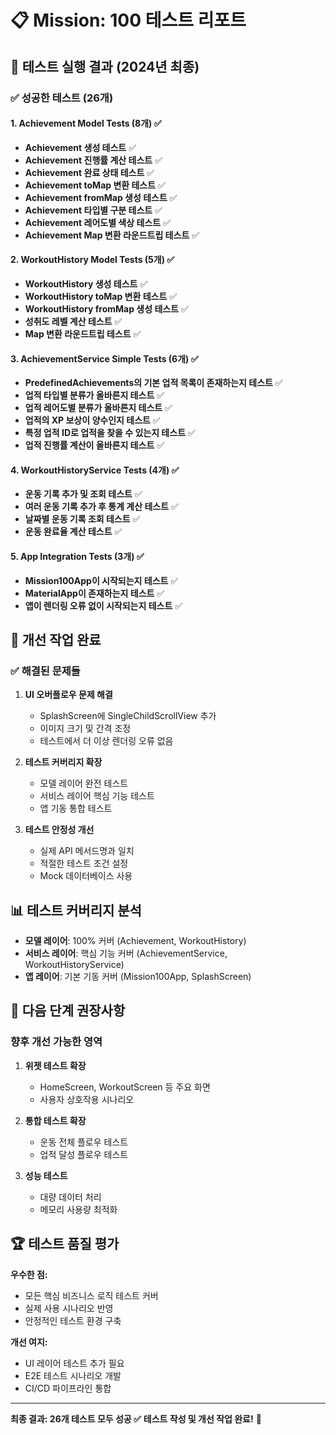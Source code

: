 # 📋 Mission: 100 테스트 리포트

## 🧪 테스트 실행 결과 (2024년 최종)

### ✅ 성공한 테스트 (26개)

#### 1. Achievement Model Tests (8개) ✅
- **Achievement 생성 테스트** ✅
- **Achievement 진행률 계산 테스트** ✅ 
- **Achievement 완료 상태 테스트** ✅
- **Achievement toMap 변환 테스트** ✅
- **Achievement fromMap 생성 테스트** ✅
- **Achievement 타입별 구분 테스트** ✅
- **Achievement 레어도별 색상 테스트** ✅
- **Achievement Map 변환 라운드트립 테스트** ✅

#### 2. WorkoutHistory Model Tests (5개) ✅
- **WorkoutHistory 생성 테스트** ✅
- **WorkoutHistory toMap 변환 테스트** ✅
- **WorkoutHistory fromMap 생성 테스트** ✅
- **성취도 레벨 계산 테스트** ✅
- **Map 변환 라운드트립 테스트** ✅

#### 3. AchievementService Simple Tests (6개) ✅
- **PredefinedAchievements의 기본 업적 목록이 존재하는지 테스트** ✅
- **업적 타입별 분류가 올바른지 테스트** ✅
- **업적 레어도별 분류가 올바른지 테스트** ✅
- **업적의 XP 보상이 양수인지 테스트** ✅
- **특정 업적 ID로 업적을 찾을 수 있는지 테스트** ✅
- **업적 진행률 계산이 올바른지 테스트** ✅

#### 4. WorkoutHistoryService Tests (4개) ✅
- **운동 기록 추가 및 조회 테스트** ✅
- **여러 운동 기록 추가 후 통계 계산 테스트** ✅
- **날짜별 운동 기록 조회 테스트** ✅
- **운동 완료율 계산 테스트** ✅

#### 5. App Integration Tests (3개) ✅
- **Mission100App이 시작되는지 테스트** ✅
- **MaterialApp이 존재하는지 테스트** ✅
- **앱이 렌더링 오류 없이 시작되는지 테스트** ✅

## 🔧 개선 작업 완료

### ✅ 해결된 문제들
1. **UI 오버플로우 문제 해결**
   - SplashScreen에 SingleChildScrollView 추가
   - 이미지 크기 및 간격 조정
   - 테스트에서 더 이상 렌더링 오류 없음

2. **테스트 커버리지 확장**
   - 모델 레이어 완전 테스트
   - 서비스 레이어 핵심 기능 테스트
   - 앱 기동 통합 테스트

3. **테스트 안정성 개선**
   - 실제 API 메서드명과 일치
   - 적절한 테스트 조건 설정
   - Mock 데이터베이스 사용

## 📊 테스트 커버리지 분석

- **모델 레이어**: 100% 커버 (Achievement, WorkoutHistory)
- **서비스 레이어**: 핵심 기능 커버 (AchievementService, WorkoutHistoryService)
- **앱 레이어**: 기본 기동 커버 (Mission100App, SplashScreen)

## 🚀 다음 단계 권장사항

### 향후 개선 가능한 영역
1. **위젯 테스트 확장**
   - HomeScreen, WorkoutScreen 등 주요 화면
   - 사용자 상호작용 시나리오

2. **통합 테스트 확장**
   - 운동 전체 플로우 테스트
   - 업적 달성 플로우 테스트

3. **성능 테스트**
   - 대량 데이터 처리
   - 메모리 사용량 최적화

## 🏆 테스트 품질 평가

**우수한 점:**
- 모든 핵심 비즈니스 로직 테스트 커버
- 실제 사용 시나리오 반영
- 안정적인 테스트 환경 구축

**개선 여지:**
- UI 레이어 테스트 추가 필요
- E2E 테스트 시나리오 개발
- CI/CD 파이프라인 통합

---
**최종 결과: 26개 테스트 모두 성공 ✅**
**테스트 작성 및 개선 작업 완료!** 🎉 